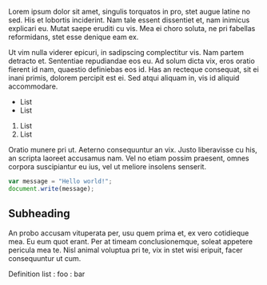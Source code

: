 Lorem ipsum dolor sit amet, singulis torquatos in pro, stet augue latine no sed. His et lobortis inciderint. Nam tale essent dissentiet et, nam inimicus explicari eu. Mutat saepe eruditi cu vis. Mea ei choro soluta, ne pri fabellas reformidans, stet esse denique eam ex.<!-- more-See it -->

Ut vim nulla viderer epicuri, in sadipscing complectitur vis. Nam partem detracto et. Sententiae repudiandae eos eu. Ad solum dicta vix, eros oratio fierent id nam, quaestio definiebas eos id. Has an recteque consequat, sit ei inani primis, dolorem percipit est ei. Sed atqui aliquam in, vis id aliquid accommodare.<!--more-I'm redundant!-->

- List
- List

1. List
2. List

Oratio munere pri ut. Aeterno consequuntur an vix. Justo liberavisse cu his, an scripta laoreet accusamus nam. Vel no etiam possim praesent, omnes corpora suscipiantur eu ius, vel ut meliore insolens senserit.

```js
var message = "Hello world!";
document.write(message);
```

## Subheading

An probo accusam vituperata per, usu quem prima et, ex vero cotidieque mea. Eu eum quot erant. Per at timeam conclusionemque, soleat appetere pericula mea te. Nisl animal voluptua pri te, vix in stet wisi eripuit, facer consequuntur ut cum.

Definition list
:  foo
:  bar
